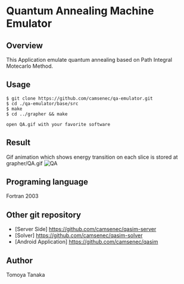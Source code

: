 # Quantum Annealing Machine Emulator
## Overview
This Application emulate quantum annealing based on Path Integral Motecarlo Method.

## Usage

```
$ git clone https://github.com/camsenec/qa-emulator.git
$ cd ./qa-emulator/base/src
$ make
$ cd ../grapher && make

open QA.gif with your favorite software
```

## Result
Gif animation which shows energy transition on each slice is stored at grapher/QA.gif
![QA](https://user-images.githubusercontent.com/27656483/77493701-1a5a7e80-6e87-11ea-876f-92e5d230a331.gif)

## Programing language
Fortran 2003

## Other git repository
- [Server Side] https://github.com/camsenec/qasim-server
- [Solver] https://github.com/camsenec/qasim-solver
- [Android Application] https://github.com/camsenec/qasim

## Author
Tomoya Tanaka
